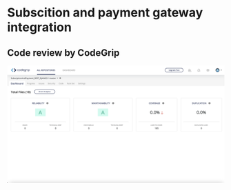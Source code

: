 # Subscition and payment gateway integration

## Code review by CodeGrip

![Review](/Images/codegrip_review.png)
